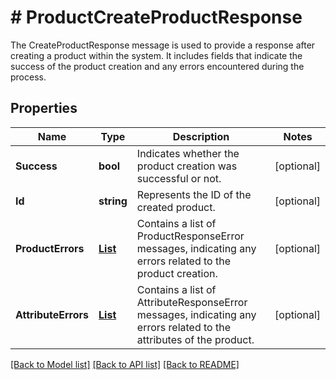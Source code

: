 # # ProductCreateProductResponse
The CreateProductResponse message is used to provide a response after creating a product within the system. It includes fields that indicate the success of the product creation and any errors encountered during the process.

## Properties 


Name | Type | Description | Notes
------------ | ------------- | ------------- | -------------
**Success**| **bool** | Indicates whether the product creation was successful or not.  | [optional]
**Id**| **string** | Represents the ID of the created product.  | [optional]
**ProductErrors**| [**List<ProductProductResponseError>**](ProductProductResponseError.md) | Contains a list of ProductResponseError messages, indicating any errors related to the product creation.  | [optional]
**AttributeErrors**| [**List<ProductAttributeResponseError>**](ProductAttributeResponseError.md) | Contains a list of AttributeResponseError messages, indicating any errors related to the attributes of the product.  | [optional]


[[Back to Model list]](../../README.md#models) [[Back to API list]](../../README.md#endpoints) [[Back to README]](../../README.md)

